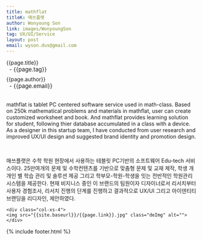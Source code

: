 ```yaml
---
title: mathflat
titleK: 매쓰플랫
author: Wonyoung Son
link: images/WonyoungSon
tag: UX/UI/Service
layout: post
email: wyson.dus@gmail.com
---	
```


<div class="container">

<div class="deDep">
{{page.title}}<br>
<p style="font-size:15px; margin:0px; padding:0px 0px 0px 8px; margin:0px 0px 8px 0px;">- {{page.tag}}</p>
{{page.author}}<br>
<p style="font-size:15px; margin:0px; padding:0px 0px 0px 8px;">- {{page.email}}</p>
</div>

<br>

<div class="det lato">



mathflat is tablet PC centered software service used in math-class. Based on 250k mathematical problems and materials in mathflat, user can create customized worksheet and book. And mathflat provides learning solution for student, following thier database accumulated in a class with a device. As a designer in this startup team, I have conducted from user research and improved UX/UI design and suggested brand identity and promotion design.




</div>

<br>

<div class="noto">

매쓰플랫은 수학 학원 현장에서 사용하는 테블릿 PC기반의 소프트웨어 Edu-tech 서비스이다. 25만여개의 문제 및 수학컨텐츠를 기반으로 맞춤형 문제 및 교재 제작, 학생 개개인 별 학습 관리 및 솔루션 제공 그리고 학부모-학원-학생을 잇는 전반적인 학원관리 시스템을 제공한다.  현재 비지니스 중인 이 브랜드의 팀원이자 디자이너로서 리서치부터 사용자 경험조사, 리서치 진행의 단계를 진행하고 결과적으로 UX/UI 그리고 아이덴티티 브랜딩을 리디자인, 제안하였다.


</div>

<div class="row" class="imgcolor">
	
	<div class="col-xs-4">
	<img src="{{site.baseurl}}/{{page.link}}.jpg" class="deImg" alt=""></div>
	
</div>

	

</div> 

{% include footer.html %}